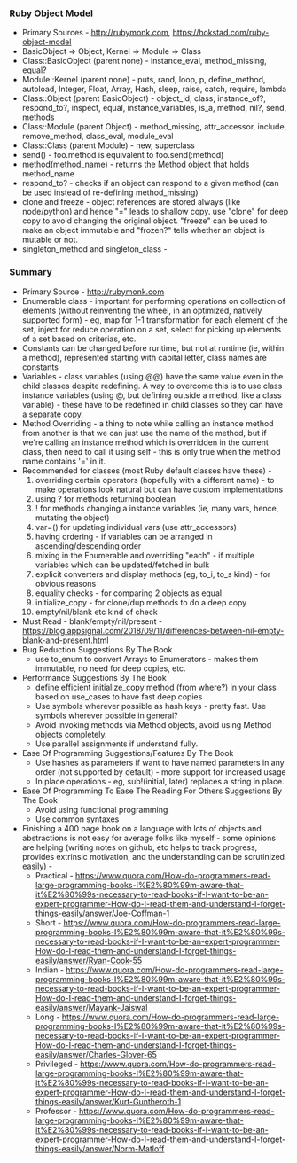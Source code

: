 ### Ruby Object Model
  * Primary Sources - http://rubymonk.com, https://hokstad.com/ruby-object-model
  * BasicObject => Object, Kernel => Module => Class
  * Class::BasicObject (parent none) - instance\_eval, method\_missing, equal?
  * Module::Kernel (parent none) - puts, rand, loop, p, define\_method, autoload, Integer, Float, Array, Hash, sleep, raise, catch, require, lambda
  * Class::Object (parent BasicObject) - object\_id, class, instance\_of?, respond\_to?, inspect, equal, instance\_variables, is\_a, method, nil?, send, methods
  * Class::Module (parent Object) - method\_missing, attr\_accessor, include, remove\_method, class\_eval, module\_eval
  * Class::Class (parent Module) - new, superclass
  * send() - foo.method is equivalent to foo.send(:method)
  * method(method\_name) - returns the Method object that holds method\_name
  * respond\_to? - checks if an object can respond to a given method (can be used instead of re-defining method\_missing)
  * clone and freeze - object references are stored always (like node/python) and hence "=" leads to shallow copy. use "clone" for deep copy to avoid changing the
    original object. "freeze" can be used to make an object immutable and "frozen?" tells whether an object is mutable or not.
  * singleton\_method and singleton\_class - 

### Summary
  * Primary Source - http://rubymonk.com
  * Enumerable class - important for performing operations on collection of elements (without reinventing the wheel, in an optimized, natively supported form) - eg,
    map for 1-1 transformation for each element of the set, inject for reduce operation on a set, select for picking up elements of a set based on criterias, etc.
  * Constants can be changed before runtime, but not at runtime (ie, within a method), represented starting with capital letter, class names are constants
  * Variables - class variables (using @@) have the same value even in the child classes despite redefining. A way to overcome this is to use class instance 
    variables (using @, but defining outside a method, like a class variable) - these have to be redefined in child classes so they can have a separate copy.
  * Method Overriding - a thing to note while calling an instance method from another is that we can just use the name of the method, but if we're calling an
    instance method which is overridden in the current class, then need to call it using self - this is only true when the method name contains '=' in it.
  * Recommended for classes (most Ruby default classes have these) -
    1. overriding certain operators (hopefully with a different name) - to make operations look natural but can have custom implementations
    2. using ? for methods returning boolean
    3. ! for methods changing a instance variables (ie, many vars, hence, mutating the object)
    4. var=() for updating individual vars (use attr\_accessors)
    5. having ordering - if variables can be arranged in ascending/descending order
    6. mixing in the Enumerable and overriding "each" - if multiple variables which can be updated/fetched in bulk
    7. explicit converters and display methods (eg, to\_i, to\_s kind) - for obvious reasons
    8. equality checks - for comparing 2 objects as equal
    9. initialize\_copy - for clone/dup methods to do a deep copy
    10. empty/nil/blank etc kind of check
  * Must Read - blank/empty/nil/present - https://blog.appsignal.com/2018/09/11/differences-between-nil-empty-blank-and-present.html
  * Bug Reduction Suggestions By The Book
    - use to\_enum to convert Arrays to Enumerators - makes them immutable, no need for deep copies, etc.
  * Performance Suggestions By The Book
    - define efficient initialize\_copy method (from where?) in your class based on use\_cases to have fast deep copies
    - Use symbols wherever possible as hash keys - pretty fast. Use symbols wherever possible in general?
    - Avoid invoking methods via Method objects, avoid using Method objects completely.
    - Use parallel assignments if understand fully.
  * Ease Of Programming Suggestions/Features By The Book
    - Use hashes as parameters if want to have named parameters in any order (not supported by default) - more support for increased usage
    - In place operations - eg, sub!(initial, later) replaces a string in place.
  * Ease Of Programming To Ease The Reading For Others Suggestions By The Book
    - Avoid using functional programming
    - Use common syntaxes
  * Finishing a 400 page book on a language with lots of objects and abstractions is not easy for average folks like myself - some opinions are helping (writing
    notes on github, etc helps to track progress, provides extrinsic motivation, and the understanding can be scrutinized easily) -
    - Practical - https://www.quora.com/How-do-programmers-read-large-programming-books-I%E2%80%99m-aware-that-it%E2%80%99s-necessary-to-read-books-if-I-want-to-be-an-expert-programmer-How-do-I-read-them-and-understand-I-forget-things-easily/answer/Joe-Coffman-1
    - Short - https://www.quora.com/How-do-programmers-read-large-programming-books-I%E2%80%99m-aware-that-it%E2%80%99s-necessary-to-read-books-if-I-want-to-be-an-expert-programmer-How-do-I-read-them-and-understand-I-forget-things-easily/answer/Ryan-Cook-55
    - Indian - https://www.quora.com/How-do-programmers-read-large-programming-books-I%E2%80%99m-aware-that-it%E2%80%99s-necessary-to-read-books-if-I-want-to-be-an-expert-programmer-How-do-I-read-them-and-understand-I-forget-things-easily/answer/Mayank-Jaiswal
    - Long - https://www.quora.com/How-do-programmers-read-large-programming-books-I%E2%80%99m-aware-that-it%E2%80%99s-necessary-to-read-books-if-I-want-to-be-an-expert-programmer-How-do-I-read-them-and-understand-I-forget-things-easily/answer/Charles-Glover-65
    - Privileged - https://www.quora.com/How-do-programmers-read-large-programming-books-I%E2%80%99m-aware-that-it%E2%80%99s-necessary-to-read-books-if-I-want-to-be-an-expert-programmer-How-do-I-read-them-and-understand-I-forget-things-easily/answer/Kurt-Guntheroth-1
    - Professor - https://www.quora.com/How-do-programmers-read-large-programming-books-I%E2%80%99m-aware-that-it%E2%80%99s-necessary-to-read-books-if-I-want-to-be-an-expert-programmer-How-do-I-read-them-and-understand-I-forget-things-easily/answer/Norm-Matloff
